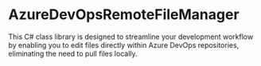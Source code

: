 # AzureDevOpsRemoteFileManager
This C# class library is designed to streamline your development workflow by enabling you to edit files directly within Azure DevOps repositories, eliminating the need to pull files locally.
